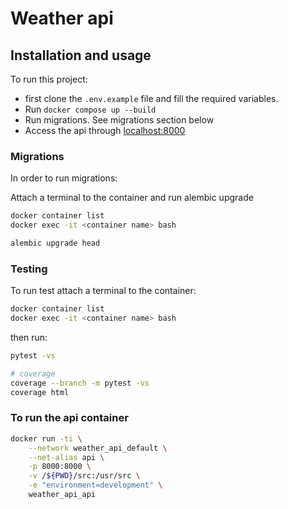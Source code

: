 # Weather api

## Installation and usage

To run this project:

- first clone the `.env.example` file and fill the required variables.
- Run `docker compose up --build`
- Run migrations. See migrations section below
- Access the api through [localhost:8000](http://localhost:8000)

### Migrations

In order to run migrations:

Attach a terminal to the container and run alembic upgrade

```bash
docker container list
docker exec -it <container name> bash

alembic upgrade head
```

### Testing

To run test attach a terminal to the container:

```bash
docker container list
docker exec -it <container name> bash
```

then run:

```bash
pytest -vs

# coverage
coverage --branch -m pytest -vs
coverage html
```

### To run the api container

```bash
docker run -ti \
    --network weather_api_default \
    --net-alias api \
    -p 8000:8000 \
    -v /${PWD}/src:/usr/src \
    -e "environment=development" \
    weather_api_api
```

